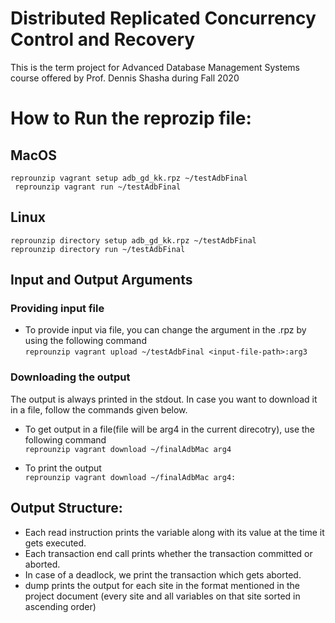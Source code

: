 # Distributed Replicated Concurrency Control and Recovery

This is the term project for Advanced Database Management Systems course offered by Prof. Dennis Shasha during Fall 2020

# How to Run the reprozip file:
## MacOS
```reprounzip vagrant setup adb_gd_kk.rpz ~/testAdbFinal  ```<br>
``` reprounzip vagrant run ~/testAdbFinal``` 

## Linux
```reprounzip directory setup adb_gd_kk.rpz ~/testAdbFinal  ```<br>
```reprounzip directory run ~/testAdbFinal```<br>

## Input and Output Arguments

### Providing input file 
- To provide input via file, you can change the argument in the .rpz by using the following command <br>
```reprounzip vagrant upload ~/testAdbFinal <input-file-path>:arg3```
  
### Downloading the output 
The output is always printed in the stdout. In case you want to download it in a file, follow the commands given below. 
- To get output in a file(file will be arg4 in the current direcotry), use the following command <br>
```reprounzip vagrant download ~/finalAdbMac arg4 ```

- To print the output  <br>
```reprounzip vagrant download ~/finalAdbMac arg4:```



## Output Structure:

- Each read instruction prints the variable along with its value at the time it gets executed.
- Each transaction end call prints whether the transaction committed or aborted.
- In case of a deadlock, we print the transaction which gets aborted.
- dump prints the output for each site in the format mentioned in the project document (every site and all variables on that site sorted in ascending order)




